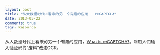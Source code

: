 ```yaml
---
layout: post
title: "从大数据时代上看来的另一个有趣的应用 - reCAPTCHA"
date: 2013-05-22
comments: true
tags: Resource
---
```

<p>从大数据时代上看来的另一个有趣的应用，<a href="http://www.google.com/recaptcha/learnmore">What is reCAPTCHA?</a>。利用人们输入验证码的&ldquo;废料&rdquo;改进OCR。</p><p>&nbsp;</p>